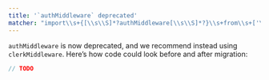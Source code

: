 ```yaml
---
title: '`authMiddleware` deprecated'
matcher: "import\\s+{[\\s\\S]*?authMiddleware[\\s\\S]*?}\\s+from\\s+['\"]@clerk\\/nextjs['\"]"
---
```


`authMiddleware` is now deprecated, and we recommend instead using `clerkMiddleware`. Here’s how code could look before and after migration:

```js
// TODO
```
